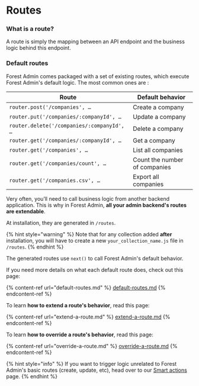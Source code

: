 # Routes

### What is a route? <a href="#what-is-route" id="what-is-route"></a>

A route is simply the mapping between an API endpoint and the business logic behind this endpoint.

### Default routes

Forest Admin comes packaged with a set of existing routes, which execute Forest Admin's default logic. The most common ones are :

| Route                                      | Default behavior              |
| ------------------------------------------ | ----------------------------- |
| `router.post('/companies', …`              | Create a company              |
| `router.put('/companies/:companyId', …`    | Update a company              |
| `router.delete('/companies/:companyId', …` | Delete a company              |
| `router.get('/companies/:companyId', …`    | Get a company                 |
| `router.get('/companies', …`               | List all companies            |
| `router.get('/companies/count', …`         | Count the number of companies |
| `router.get('/companies.csv', …`           | Export all companies          |

Very often, you’ll need to call business logic from another backend application. This is why in Forest Admin, **all your admin backend's routes are extendable**.&#x20;

At installation, they are generated in `/routes`.

{% hint style="warning" %}
Note that for any collection added **after** installation, you will have to create a new `your_collection_name.js` file in `/routes`.
{% endhint %}

The generated routes use `next()` to call Forest Admin's default behavior.&#x20;

If you need more details on what each default route does, check out this page:

{% content-ref url="default-routes.md" %}
[default-routes.md](default-routes.md)
{% endcontent-ref %}

To learn **how to extend a route's behavior**, read this page:

{% content-ref url="extend-a-route.md" %}
[extend-a-route.md](extend-a-route.md)
{% endcontent-ref %}

To learn **how to override a route's behavior**, read this page:

{% content-ref url="override-a-route.md" %}
[override-a-route.md](override-a-route.md)
{% endcontent-ref %}

{% hint style="info" %}
If you want to trigger logic unrelated to Forest Admin's basic routes (create, update, etc), head over to our [Smart actions](../actions/create-and-manage-smart-actions/#what-is-a-smart-action) page.
{% endhint %}
